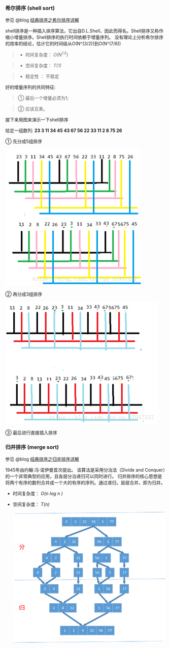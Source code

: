 
### 希尔排序 (shell sort)
 
参见 @blog [经典排序之希尔排序详解](https://www.cnblogs.com/tojian/p/10112303.html)
 
shell排序是一种插入排序算法，它出自D.L.Shell，因此而得名。Shell排序又称作缩小增量排序。Shell排序的执行时间依赖于增量序列。 
没有理论上分析希尔排序的效率的结论，估计它的时间级从O(N^(3/2))到O(N^(7/6))

> * 时间复杂度： *O(N<sup>1.5</sup>)*

> * 空间复杂度： *T(1)*

> * 稳定性 ： 不稳定

 好的增量序列的共同特征:

> ① 最后一个增量必须为1;

> ② 应该互素。

接下来用图来演示一下shell排序

给定一组数列: **23 3 11 34  45 43 67  56 22 33 11  2 8 75 26**
 
 ① 先分成5组排序
 
  ![结果](../images/algorithms/sort/shellsort_01.jpg)
  
 ② 再分成3组排序
 
  ![结果](../images/algorithms/sort/shellsort_02.jpg)

 ③ 最后进行直接插入排序
 
 
 ### 归并排序 (merge sort)  
 参见 @blog [经典排序之归并排序详解](https://www.cnblogs.com/tojian/p/10106152.html)
 
 1945年由约翰·冯·诺伊曼首次提出。
 该算法是采用分治法（Divide and Conquer）的一个非常典型的应用，且各层分治递归可以同时进行。
 归并排序的核心思想是将两个有序的数列合并成一个大的有序的序列。通过递归，层层合并，即为归并。

* 时间复杂度： *O(n log n )*  
* 空间复杂度： *T(n)*

  ![结果](../images/algorithms/sort/mergesort.jpg)



